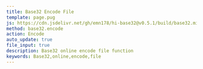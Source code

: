```yaml
---
title: Base32 Encode File
template: page.pug
js: https://cdn.jsdelivr.net/gh/emn178/hi-base32@v0.5.1/build/base32.min.js
method: base32.encode
action: Encode
auto_update: true
file_input: true
description: Base32 online encode file function
keywords: Base32,online,encode,file
---
```

